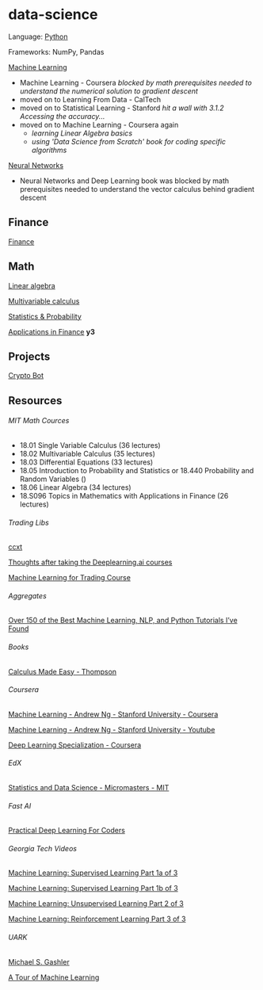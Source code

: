 # data-science

Language: [Python](https://github.com/mobilege/data-science/blob/master/python.md)

Frameworks: NumPy, Pandas
 
[Machine Learning](https://github.com/mobilege/data-science/blob/master/machine-learning.md) 

- Machine Learning - Coursera *blocked by math prerequisites needed to understand the numerical solution to gradient descent*
- moved on to Learning From Data - CalTech
- moved on to Statistical Learning - Stanford *hit a wall with 3.1.2 Accessing the accuracy...*
- moved on to Machine Learning - Coursera again 
    - *learning Linear Algebra basics*
    - *using 'Data Science from Scratch' book for coding specific algorithms* 

[Neural Networks](https://github.com/mobilege/data-science/blob/master/neural-networks.md) 

- Neural Networks and Deep Learning book was blocked by math prerequisites needed to understand the vector calculus behind gradient descent

## Finance

[Finance](https://github.com/mobilege/data-science/blob/master/finance.md) 

## Math

[Linear algebra](https://github.com/mobilege/linear-algebra)

[Multivariable calculus](https://github.com/mobilege/data-science/blob/master/multivariable-calculus.md)

[Statistics & Probability](https://github.com/mobilege/data-science/blob/master/statistics-probability.md)

[Applications in Finance](https://github.com/mobilege/data-science/blob/master/time-series-analysis.md) **y3**

## Projects

[Crypto Bot](https://github.com/mobilege/data-science/blob/master/crypto-bot.md)

## Resources

###### MIT Math Cources
- 18.01 Single Variable Calculus (36 lectures)
- 18.02 Multivariable Calculus (35 lectures)
- 18.03 Differential Equations (33 lectures)
- 18.05 Introduction to Probability and Statistics or 18.440 Probability and Random Variables ()
- 18.06 Linear Algebra (34 lectures)
- 18.S096 Topics in Mathematics with Applications in Finance (26 lectures)

###### Trading Libs

[ccxt](https://github.com/ccxt/ccxt/tree/master/python)

[Thoughts after taking the Deeplearning.ai courses](https://towardsdatascience.com/thoughts-after-taking-the-deeplearning-ai-courses-8568f132153)

[Machine Learning for Trading Course](http://quantsoftware.gatech.edu/Machine_Learning_for_Trading_Course)

###### Aggregates

[Over 150 of the Best Machine Learning, NLP, and Python Tutorials I’ve Found](https://unsupervisedmethods.com/over-150-of-the-best-machine-learning-nlp-and-python-tutorials-ive-found-ffce2939bd78)

###### Books

[Calculus Made Easy - Thompson](http://www.gutenberg.org/files/33283/33283-pdf.pdf)

###### Coursera

[Machine Learning - Andrew Ng - Stanford University - Coursera](https://www.coursera.org/learn/machine-learning/home/welcome)

[Machine Learning - Andrew Ng - Stanford University - Youtube](https://www.youtube.com/playlist?list=PLLssT5z_DsK-h9vYZkQkYNWcItqhlRJLN)

[Deep Learning Specialization - Coursera](https://www.coursera.org/specializations/deep-learning)

###### EdX

[Statistics and Data Science - Micromasters - MIT](https://www.edx.org/micromasters/mitx-statistics-and-data-science)

###### Fast AI

[Practical Deep Learning For Coders](http://course.fast.ai/index.html)

###### Georgia Tech Videos

[Machine Learning: Supervised Learning Part 1a of 3](https://www.youtube.com/playlist?list=PLAwxTw4SYaPl0N6-e1GvyLp5-MUMUjOKo)

[Machine Learning: Supervised Learning Part 1b of 3](https://www.youtube.com/playlist?list=PLAwxTw4SYaPlkESDcHD-0oqVx5sAIgz7O)

[Machine Learning: Unsupervised Learning Part 2 of 3](https://www.youtube.com/playlist?list=PLAwxTw4SYaPmaHhu-Lz3mhLSj-YH-JnG7)

[Machine Learning: Reinforcement Learning Part 3 of 3](https://www.youtube.com/playlist?list=PLAwxTw4SYaPnidDwo9e2c7ixIsu_pdSNp)

###### UARK

[Michael S. Gashler](http://csce.uark.edu/~mgashler/)

[A Tour of Machine Learning](http://csce.uark.edu/~mgashler/lab/ml.pdf)

